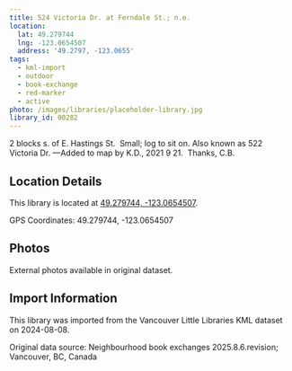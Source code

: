 ```yaml
---
title: 524 Victoria Dr. at Ferndale St.; n.e.
location:
  lat: 49.279744
  lng: -123.0654507
  address: '49.2797, -123.0655'
tags:
  - kml-import
  - outdoor
  - book-exchange
  - red-marker
  - active
photo: /images/libraries/placeholder-library.jpg
library_id: 00282
---
```

2 blocks s. of E. Hastings St.  Small; log to sit on.
Also known as 522 Victoria Dr.
—Added to map by K.D., 2021 9 21.  Thanks, C.B.

## Location Details

This library is located at [49.279744, -123.0654507](https://www.google.com/maps?q=49.279744,-123.0654507).

GPS Coordinates: 49.279744, -123.0654507

## Photos

External photos available in original dataset.

## Import Information

This library was imported from the Vancouver Little Libraries KML dataset on 2024-08-08.

Original data source: Neighbourhood book exchanges 2025.8.6.revision; Vancouver, BC, Canada
